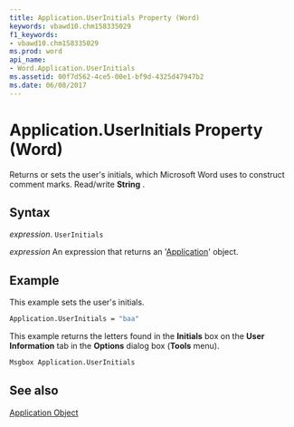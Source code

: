 ```yaml
---
title: Application.UserInitials Property (Word)
keywords: vbawd10.chm158335029
f1_keywords:
- vbawd10.chm158335029
ms.prod: word
api_name:
- Word.Application.UserInitials
ms.assetid: 00f7d562-4ce5-00e1-bf9d-4325d47947b2
ms.date: 06/08/2017
---
```



# Application.UserInitials Property (Word)

Returns or sets the user's initials, which Microsoft Word uses to construct comment marks. Read/write  **String** .


## Syntax

 _expression_. `UserInitials`

 _expression_ An expression that returns an '[Application](Word.Application.md)' object.


## Example

This example sets the user's initials.


```vb
Application.UserInitials = "baa"
```

This example returns the letters found in the  **Initials** box on the **User Information** tab in the **Options** dialog box (**Tools** menu).




```vb
Msgbox Application.UserInitials
```


## See also


[Application Object](Word.Application.md)

